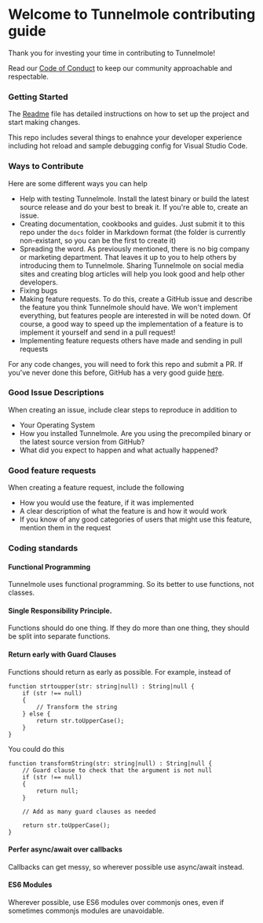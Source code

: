 # Welcome to Tunnelmole contributing guide <!-- omit in toc -->

Thank you for investing your time in contributing to Tunnelmole!

Read our [Code of Conduct](./CODE_OF_CONDUCT.md) to keep our community approachable and respectable.

### Getting Started

The [Readme](./README.md) file has detailed instructions on how to set up the project and start making changes.

This repo includes several things to enahnce your developer experience including hot reload and sample debugging config for Visual Studio Code.

### Ways to Contribute

Here are some different ways you can help

- Help with testing Tunnelmole. Install the latest binary or build the latest source release and do your best to break it. If you're able to, create an issue.
- Creating documentation, cookbooks and guides. Just submit it to this repo under the `docs` folder in Markdown format (the folder is currently non-existant, so you can be the first to create it)
- Spreading the word. As previously mentioned, there is no big company or marketing department. That leaves it up to you to help others by introducing them to Tunnelmole. Sharing Tunnelmole on social media sites and creating blog articles will help you look good and help other developers.
- Fixing bugs
- Making feature requests. To do this, create a GitHub issue and describe the feature you think Tunnelmole should have. We won't implement everything, but features people are interested in will be noted down. Of course, a good way to speed up the implementation of a feature is to implement it yourself and send in a pull request!
- Implementing feature requests others have made and sending in pull requests

For any code changes, you will need to fork this repo and submit a PR. If you've never done this before, GitHub has a very good guide [here](https://docs.github.com/en/pull-requests/collaborating-with-pull-requests/proposing-changes-to-your-work-with-pull-requests/creating-a-pull-request-from-a-fork).

### Good Issue Descriptions

When creating an issue, include clear steps to reproduce in addition to

- Your Operating System
- How you installed Tunnelmole. Are you using the precompiled binary or the latest source version from GitHub?
- What did you expect to happen and what actually happened?

### Good feature requests

When creating a feature request, include the following

- How you would use the feature, if it was implemented
- A clear description of what the feature is and how it would work
- If you know of any good categories of users that might use this feature, mention them in the request

### Coding standards

#### Functional Programming

Tunnelmole uses functional programming. So its better to use functions, not classes.

#### Single Responsibility Principle.

Functions should do one thing. If they do more than one thing, they should be split into separate functions.

#### Return early with Guard Clauses

Functions should return as early as possible. For example, instead of

```
function strtoupper(str: string|null) : String|null {
	if (str !== null)
	{
		// Transform the string
	} else {
		return str.toUpperCase();
	}
}
```

You could do this

```
function transformString(str: string|null) : String|null {
	// Guard clause to check that the argument is not null
	if (str !== null)
	{
		return null;
	}

	// Add as many guard clauses as needed

	return str.toUpperCase();
}
```

#### Perfer async/await over callbacks

Callbacks can get messy, so wherever possible use async/await instead.

#### ES6 Modules

Wherever possible, use ES6 modules over commonjs ones, even if sometimes commonjs modules are unavoidable.
